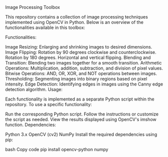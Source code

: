 Image Processing Toolbox

This repository contains a collection of image processing techniques implemented using OpenCV in Python. Below is an overview of the functionalities available in this toolbox:

Functionalities:

Image Resizing:
Enlarging and shrinking images to desired dimensions.
Image Flipping:
Rotation by 90 degrees clockwise and counterclockwise.
Rotation by 180 degrees.
Horizontal and vertical flipping.
Blending and Transition:
Blending two images together for a smooth transition.
Arithmetic Operations:
Multiplication, addition, subtraction, and division of pixel values.
Bitwise Operations:
AND, OR, XOR, and NOT operations between images.
Thresholding:
Segmenting images into binary regions based on pixel intensity.
Edge Detection:
Identifying edges in images using the Canny edge detection algorithm.
Usage:

Each functionality is implemented as a separate Python script within the repository. To use a specific functionality:

Run the corresponding Python script.
Follow the instructions or customize the script as needed.
View the results displayed using OpenCV's imshow function.
Dependencies:

Python 3.x
OpenCV (cv2)
NumPy
Install the required dependencies using pip:

bash
Copy code
pip install opencv-python numpy
